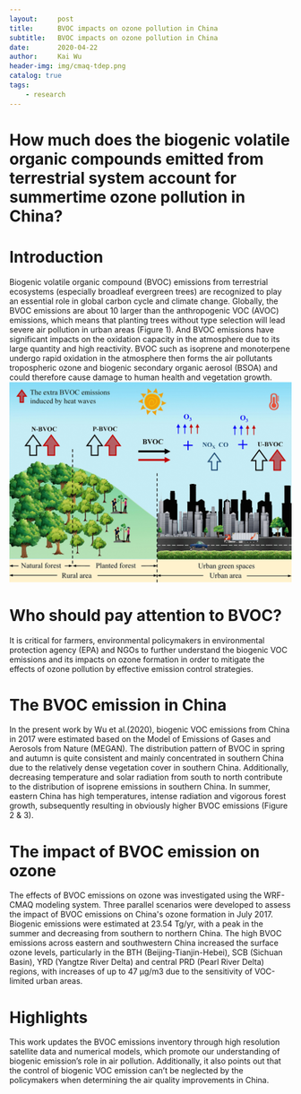 ```yaml
---
layout:     post
title:      BVOC impacts on ozone pollution in China
subtitle:   BVOC impacts on ozone pollution in China 
date:       2020-04-22
author:     Kai Wu
header-img: img/cmaq-tdep.png
catalog: true
tags:
    - research
---
```

# How much does the biogenic volatile organic compounds emitted from terrestrial system account for summertime ozone pollution in China?

# Introduction
Biogenic volatile organic compound (BVOC) emissions from terrestrial ecosystems (especially broadleaf evergreen trees) are recognized to play an essential role in global carbon cycle and climate change. Globally, the BVOC emissions are about 10 larger than the anthropogenic VOC (AVOC) emissions, which means that planting trees without type selection will lead severe air pollution in urban areas (Figure 1). And BVOC emissions have significant impacts on the oxidation capacity in the atmosphere due to its large quantity and high reactivity. BVOC such as isoprene and monoterpene undergo rapid oxidation in the atmosphere then forms the air pollutants tropospheric ozone and biogenic secondary organic aerosol (BSOA) and could therefore cause damage to human health and vegetation growth.
![CMAQ-structure](https://raw.githubusercontent.com/wk-atmchem/wk-atmchem.github.io/master/img/acp-19-12195-2019-f10.jpg)


# Who should pay attention to BVOC?
It is critical for farmers, environmental policymakers in environmental protection agency (EPA) and NGOs to further understand the biogenic VOC emissions and its impacts on ozone formation in order to mitigate the effects of ozone pollution by effective emission control strategies.

# The BVOC emission in China
In the present work by Wu et al.(2020), biogenic VOC emissions from China in 2017 were estimated based on the Model of Emissions of Gases and Aerosols from Nature (MEGAN). The distribution pattern of BVOC in spring and autumn is quite consistent and mainly concentrated in southern China due to the relatively dense vegetation cover in southern China. Additionally, decreasing temperature and solar radiation from south to north contribute to the distribution of isoprene emissions in southern China. In summer, eastern China has high temperatures, intense radiation and vigorous forest growth, subsequently resulting in obviously higher BVOC emissions (Figure 2 & 3).

# The impact of BVOC emission on ozone
The effects of BVOC emissions on ozone was investigated using the WRF-CMAQ modeling system. Three parallel scenarios were developed to assess the impact of BVOC emissions on China's ozone formation in July 2017. Biogenic emissions were estimated at 23.54 Tg/yr, with a peak in the summer and decreasing from southern to northern China. The high BVOC emissions across eastern and southwestern China increased the surface ozone levels, particularly in the BTH (Beijing-Tianjin-Hebei), SCB (Sichuan Basin), YRD (Yangtze River Delta) and central PRD (Pearl River Delta) regions, with increases of up to 47 µg/m3 due to the sensitivity of VOC-limited urban areas. 

# Highlights
This work updates the BVOC emissions inventory through high resolution satellite data and numerical models, which promote our understanding of biogenic emission’s role in air pollution. Additionally, it also points out that the control of biogenic VOC emission can’t be neglected by the policymakers when determining the air quality improvements in China.